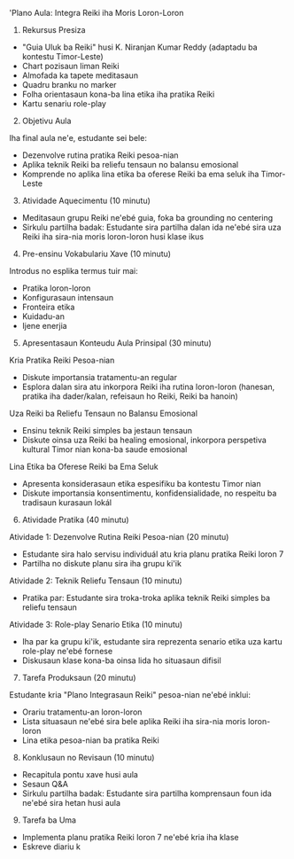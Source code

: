 'Plano Aula: Integra Reiki iha Moris Loron-Loron

1. Rekursus Presiza

- "Guia Uluk ba Reiki" husi K. Niranjan Kumar Reddy (adaptadu ba kontestu Timor-Leste)
- Chart pozisaun liman Reiki
- Almofada ka tapete meditasaun
- Quadru branku no marker
- Folha orientasaun kona-ba lina etika iha pratika Reiki
- Kartu senariu role-play

2. Objetivu Aula

Iha final aula ne'e, estudante sei bele:
- Dezenvolve rutina pratika Reiki pesoa-nian
- Aplika teknik Reiki ba reliefu tensaun no balansu emosional
- Komprende no aplika lina etika ba oferese Reiki ba ema seluk iha Timor-Leste

3. Atividade Aquecimentu (10 minutu)

- Meditasaun grupu Reiki ne'ebé guia, foka ba grounding no centering
- Sirkulu partilha badak: Estudante sira partilha dalan ida ne'ebé sira uza Reiki iha sira-nia moris loron-loron husi klase ikus

4. Pre-ensinu Vokabulariu Xave (10 minutu)

Introdus no esplika termus tuir mai:
- Pratika loron-loron
- Konfigurasaun intensaun
- Fronteira etika
- Kuidadu-an
- Ijene enerjia

5. Apresentasaun Konteudu Aula Prinsipal (30 minutu)

Kria Pratika Reiki Pesoa-nian
- Diskute importansia tratamentu-an regular
- Esplora dalan sira atu inkorpora Reiki iha rutina loron-loron (hanesan, pratika iha dader/kalan, refeisaun ho Reiki, Reiki ba hanoin)

Uza Reiki ba Reliefu Tensaun no Balansu Emosional
- Ensinu teknik Reiki simples ba jestaun tensaun
- Diskute oinsa uza Reiki ba healing emosional, inkorpora perspetiva kultural Timor nian kona-ba saude emosional

Lina Etika ba Oferese Reiki ba Ema Seluk
- Apresenta konsiderasaun etika espesifiku ba kontestu Timor nian
- Diskute importansia konsentimentu, konfidensialidade, no respeitu ba tradisaun kurasaun lokál

6. Atividade Pratika (40 minutu)

Atividade 1: Dezenvolve Rutina Reiki Pesoa-nian (20 minutu)
- Estudante sira halo servisu individuál atu kria planu pratika Reiki loron 7
- Partilha no diskute planu sira iha grupu ki'ik

Atividade 2: Teknik Reliefu Tensaun (10 minutu)
- Pratika par: Estudante sira troka-troka aplika teknik Reiki simples ba reliefu tensaun

Atividade 3: Role-play Senario Etika (10 minutu)
- Iha par ka grupu ki'ik, estudante sira reprezenta senario etika uza kartu role-play ne'ebé fornese
- Diskusaun klase kona-ba oinsa lida ho situasaun difisil

7. Tarefa Produksaun (20 minutu)

Estudante kria "Plano Integrasaun Reiki" pesoa-nian ne'ebé inklui:
- Orariu tratamentu-an loron-loron
- Lista situasaun ne'ebé sira bele aplika Reiki iha sira-nia moris loron-loron
- Lina etika pesoa-nian ba pratika Reiki

8. Konklusaun no Revisaun (10 minutu)

- Recapitula pontu xave husi aula
- Sesaun Q&A
- Sirkulu partilha badak: Estudante sira partilha komprensaun foun ida ne'ebé sira hetan husi aula

9. Tarefa ba Uma

- Implementa planu pratika Reiki loron 7 ne'ebé kria iha klase
- Eskreve diariu k